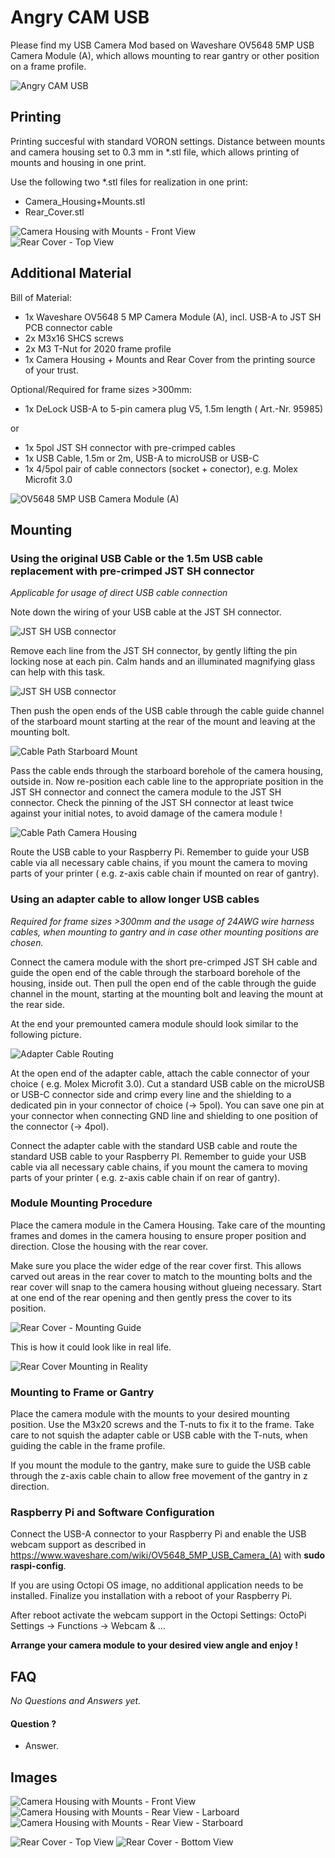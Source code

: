 # <b> Angry CAM USB</b>

Please find my USB Camera Mod based on Waveshare OV5648 5MP USB Camera Module (A), which allows mounting to rear gantry or other position on a frame profile.

![Angry CAM USB](Images/AngryCam_USB_Camera_Module.png)  

## <b>Printing</b>

Printing succesful with standard VORON settings. Distance between mounts and camera housing set to 0.3 mm in *.stl file, which allows printing of mounts and housing in one print.

Use the following two *.stl files for realization in one print:
- Camera_Housing+Mounts.stl
- Rear_Cover.stl

![Camera Housing with Mounts - Front View](Images/Camera_Module_+_Mounts_Drawing.png)  
![Rear Cover - Top View](Images/Rear_Cover_Drawing_TopView.png)  

## <b>Additional Material</b>

Bill of Material:
- 1x Waveshare OV5648 5 MP Camera Module (A), incl. USB-A to JST SH PCB connector cable
- 2x M3x16 SHCS screws
- 2x M3 T-Nut for 2020 frame profile
- 1x Camera Housing + Mounts and Rear Cover from the printing source of your trust.

Optional/Required for frame sizes >300mm:
- 1x DeLock USB-A to 5-pin camera plug V5, 1.5m length ( Art.-Nr. 95985)

or

- 1x 5pol JST SH connector with pre-crimped cables
- 1x USB Cable, 1.5m or 2m, USB-A to microUSB or USB-C
- 1x 4/5pol pair of cable connectors (socket + conector), e.g. Molex Microfit 3.0

![OV5648 5MP USB Camera Module (A)](Images/ov5648_5mp_usb_camera_a.png) 



## <b>Mounting</b>

### Using the original USB Cable or the 1.5m USB cable replacement with pre-crimped JST SH connector

<i>Applicable for usage of direct USB cable connection</i>

Note down the wiring of your USB cable at the JST SH connector. 

![JST SH USB connector](Images/AngryCAM_USB_JST_SH_Connector.png)

Remove each line from the JST SH connector, by gently lifting the pin locking nose at each pin. Calm hands and an illuminated magnifying glass can help with this task.

![JST SH USB connector](Images/AngryCAM_USB_Open_Connector.png)

Then push the open ends of the USB cable through the cable guide channel of the starboard mount starting at the rear of the mount and leaving at the mounting bolt. 

![Cable Path Starboard Mount](Images/Starboard_Mount_-_Cable_Path.png)

Pass the cable ends through the starboard borehole of the camera housing, outside in. Now re-position each cable line to the appropriate position in the JST SH connector and connect the camera module to the JST SH connector. Check the pinning of the JST SH connector at least twice against your initial notes, to avoid damage of the camera module !

![Cable Path Camera Housing](Images/Camera_Housing_Cable_Path.png)

Route the USB cable to your Raspberry Pi. Remember to guide your USB cable via all necessary cable chains, if you mount the camera to moving parts of your printer ( e.g. z-axis cable chain if mounted on rear of gantry).

### Using an adapter cable to allow longer USB cables

<i>Required for frame sizes >300mm and the usage of 24AWG wire harness cables, when mounting to gantry and in case other mounting positions are chosen.</i>

Connect the camera module with the short pre-crimped JST SH cable and guide the open end of the cable through the starboard borehole of the housing, inside out. Then pull the open end of the cable through the guide channel in the mount, starting at the mounting bolt and leaving the mount at the rear side.

At the end your premounted camera module should look similar to the following picture.

![Adapter Cable Routing](Images/AngryCAM_USB_Mounting_Adapter_Cable.png)

At the open end of the adapter cable, attach the cable connector of your choice ( e.g. Molex Microfit 3.0).  Cut a standard USB cable on the microUSB or USB-C connector side and crimp every line and the shielding to a dedicated pin in your connector of choice (-> 5pol). You can save one pin at your connector when connecting GND line and shielding to one position of the connector (-> 4pol).

Connect the adapter cable with the standard USB cable and route the standard USB cable to your Raspberry PI. Remember to guide your USB cable via all necessary cable chains, if you mount the camera to moving parts of your printer ( e.g. z-axis cable chain if on rear of gantry).

### Module Mounting Procedure

Place the camera module in the Camera Housing. Take care of the mounting frames and domes in the camera housing to ensure proper position and direction. Close the housing with the rear cover.

Make sure you place the wider edge of the rear cover first. This allows carved out areas in the rear cover to match to the mounting bolts and the rear cover will snap to the camera housing without glueing necessary. 
Start at one end of the rear opening and then gently press the cover to its position.

![Rear Cover - Mounting Guide](Images/AngryCAM_USB_Mounting_Rear_Cover.png)

This is how it could look like in real life.

![Rear Cover Mounting in Reality](Images/AngryCAM_USB_Closing_the_Rear_Cover.png)


### Mounting to Frame or Gantry

Place the camera module with the mounts to your desired mounting position. Use the M3x20 screws and the T-nuts to fix it to the frame. Take care to not squish the adapter cable or USB cable with the T-nuts, when guiding the cable in the frame profile.

If you mount the module to the gantry, make sure to guide the USB cable through the z-axis cable chain to allow free movement of the gantry in z direction.


### Raspberry Pi and Software Configuration

Connect the USB-A connector to your Raspberry Pi and enable the USB webcam support as described in https://www.waveshare.com/wiki/OV5648_5MP_USB_Camera_(A) with <b>sudo raspi-config</b>. 

If you are using Octopi OS image, no additional application needs to be installed. Finalize you installation with a reboot of your Raspberry Pi.

After reboot activate the webcam support in the Octopi Settings: OctoPi Settings -> Functions -> Webcam & ...


<b>Arrange your camera module to your desired view angle and enjoy !</b>


## <b>FAQ</b>

<i> No Questions and Answers yet. </i>

#### Question ?
* Answer.


## <b>Images</b>

![Camera Housing with Mounts - Front View](Images/Camera_Housing_+_Mounts_front.png)
![Camera Housing with Mounts - Rear View - Larboard](Images/Camera_Housing_+_Mounts_rear_larboard.png)
![Camera Housing with Mounts - Rear View - Starboard](Images/Camera_Housing_+_Mounts_rear_starboard.png)   

![Rear Cover - Top View](Images/Rear_Cover_TopView.png)
![Rear Cover - Bottom View](Images/Rear_Cover_BottomView.png)